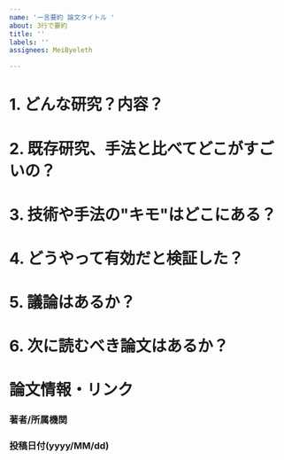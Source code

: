```yaml
---
name: '一言要約 論文タイトル '
about: 3行で要約
title: ''
labels: ''
assignees: MeiByeleth

---
```


# 1. どんな研究？内容？


# 2. 既存研究、手法と比べてどこがすごいの？


# 3. 技術や手法の"キモ"はどこにある？


# 4. どうやって有効だと検証した？


# 5. 議論はあるか？


# 6. 次に読むべき論文はあるか？


# 論文情報・リンク

### 著者/所属機関

### 投稿日付(yyyy/MM/dd)
